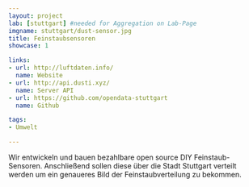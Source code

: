 ```yaml
---
layout: project
lab: [stuttgart] #needed for Aggregation on Lab-Page
imgname: stuttgart/dust-sensor.jpg
title: Feinstaubsensoren
showcase: 1

links:
- url: http://luftdaten.info/
  name: Website
- url: http://api.dusti.xyz/
  name: Server API
- url: https://github.com/opendata-stuttgart
  name: Github

tags:
- Umwelt

---
```


Wir entwickeln und bauen bezahlbare open source DIY Feinstaub-Sensoren.  Anschließend sollen diese über die Stadt Stuttgart verteilt werden um ein genaueres Bild der Feinstaubverteilung zu bekommen.
